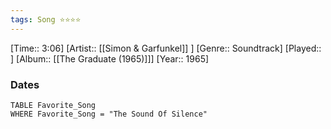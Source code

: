 ```yaml
---
tags: Song ⭐⭐⭐⭐ 
---
```

[Time:: 3:06]
[Artist:: [[Simon & Garfunkel]] ]
[Genre:: Soundtrack]
[Played:: ]
[Album:: [[The Graduate (1965)]]]
[Year:: 1965]
### Dates
````dataview
TABLE Favorite_Song
WHERE Favorite_Song = "The Sound Of Silence"
````